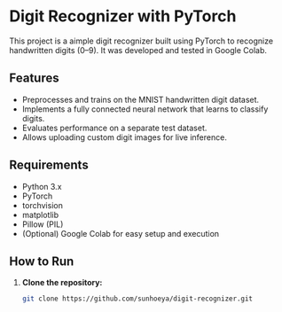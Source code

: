 # Digit Recognizer with PyTorch

This project is a aimple digit recognizer built using PyTorch to recognize handwritten digits (0–9). It was developed and tested in Google Colab.

##  Features
- Preprocesses and trains on the MNIST handwritten digit dataset.
- Implements a fully connected neural network that learns to classify digits.
- Evaluates performance on a separate test dataset.
- Allows uploading custom digit images for live inference.

##  Requirements
- Python 3.x
- PyTorch
- torchvision
- matplotlib
- Pillow (PIL)
- (Optional) Google Colab for easy setup and execution

##  How to Run
1. **Clone the repository:**
   ```bash
   git clone https://github.com/sunhoeya/digit-recognizer.git
